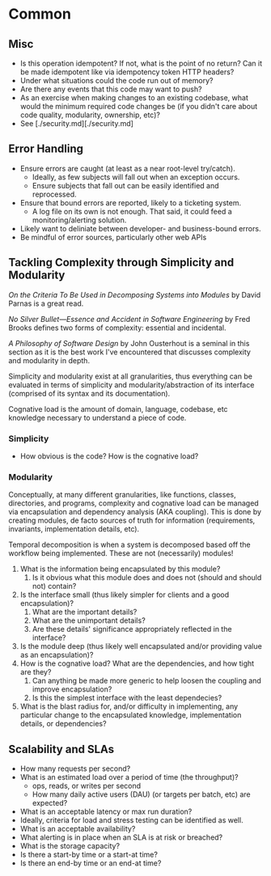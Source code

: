 # Common

## Misc

- Is this operation idempotent? If not, what is the point of no return? Can
it be made idempotent like via idempotency token HTTP headers?
- Under what situations could the code run out of memory?
- Are there any events that this code may want to push?
- As an exercise when making changes to an existing codebase, what would the
minimum required code changes be (if you didn't care about code quality,
modularity, ownership, etc)?
- See [./security.md][./security.md]

## Error Handling

- Ensure errors are caught (at least as a near root-level try/catch).
    - Ideally, as few subjects will fall out when an exception occurs.
    - Ensure subjects that fall out can be easily identified and
    reprocessed.
- Ensure that bound errors are reported, likely to a ticketing system.
    - A log file on its own is not enough. That said, it could feed a
    monitoring/alerting solution.
- Likely want to deliniate between developer- and business-bound errors.
- Be mindful of error sources, particularly other web APIs

## Tackling Complexity through Simplicity and Modularity

*On the Criteria To Be Used in Decomposing Systems into Modules* by David Parnas is a great read.

*No Silver Bullet—Essence and Accident in Software Engineering* by Fred Brooks defines two forms of
complexity: essential and incidental.

*A Philosophy of Software Design* by John Ousterhout is a seminal in this section as it is the best
work I've encountered that discusses complexity and modularity in depth.

Simplicity and modularity exist at all granularities, thus everything can be evaluated in terms of
simplicity and modularity/abstraction of its interface (comprised of its syntax and its
documentation).

Cognative load is the amount of domain, language, codebase, etc knowledge necessary to understand
a piece of code.

### Simplicity

- How obvious is the code? How is the cognative load?

### Modularity

Conceptually, at many different granularities, like functions, classes, directories, and programs,
complexity and cognative load can be managed via encapsulation and dependency analysis (AKA
coupling). This is done by creating modules, de facto sources of truth for information
(requirements, invariants, implementation details, etc).

Temporal decomposition is when a system is decomposed based off the workflow being implemented.
These are not (necessarily) modules!

1. What is the information being encapsulated by this module?
    1. Is it obvious what this module does and does not (should and should not) contain?
1. Is the interface small (thus likely simpler for clients and a good encapsulation)?
    1. What are the important details?
    1. What are the unimportant details?
    1. Are these details' significance appropriately reflected in the interface?
1. Is the module deep (thus likely well encapsulated and/or providing value as an encapsulation)?
1. How is the cognative load? What are the dependencies, and how tight are they?
    1. Can anything be made more generic to help loosen the coupling and improve encapsulation?
    1. Is this the simplest interface with the least dependecies?
1. What is the blast radius for, and/or difficulty in implementing, any particular change to the
encapsulated knowledge, implementation details, or dependencies?

## Scalability and SLAs

- How many requests per second?
- What is an estimated load over a period of time (the throughput)?
    - ops, reads, or writes per second
    - How many daily active users (DAU) (or targets per batch, etc) are
    expected?
- What is an acceptable latency or max run duration?
- Ideally, criteria for load and stress testing can be identified as well.
- What is an acceptable availability?
- What alerting is in place when an SLA is at risk or breached?
- What is the storage capacity?
- Is there a start-by time or a start-at time?
- Is there an end-by time or an end-at time?

